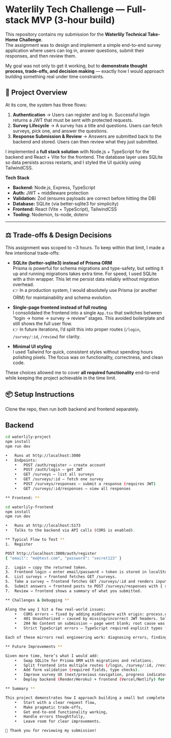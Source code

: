 # Waterlily Tech Challenge — Full-stack MVP (3-hour build)
This repository contains my submission for the **Waterlily Technical Take-Home Challenge**.  
The assignment was to design and implement a simple end-to-end survey application where users can log in, answer questions, submit their responses, and then review them.  

My goal was not only to get it working, but to **demonstrate thought process, trade-offs, and decision making** — exactly how I would approach building something real under time constraints.

## 🎯 Project Overview

At its core, the system has three flows:

1. **Authentication** → Users can register and log in. Successful login returns a JWT that must be sent with protected requests.  
2. **Survey Lifecycle** → A survey has a title and questions. Users can fetch surveys, pick one, and answer the questions.  
3. **Response Submission & Review** → Answers are submitted back to the backend and stored. Users can then review what they just submitted.  

I implemented a **full stack solution** with Node.js + TypeScript for the backend and React + Vite for the frontend. The database layer uses SQLite so data persists across restarts, and I styled the UI quickly using TailwindCSS.

**Tech Stack**
- **Backend:** Node.js, Express, TypeScript  
- **Auth:** JWT + middleware protection  
- **Validation:** Zod (ensures payloads are correct before hitting the DB)  
- **Database:** SQLite (via better-sqlite3 for simplicity)  
- **Frontend:** React (Vite + TypeScript), TailwindCSS  
- **Tooling:** Nodemon, ts-node, dotenv
---
## ⚖️ Trade-offs & Design Decisions

This assignment was scoped to ~3 hours. To keep within that limit, I made a few intentional trade-offs:

- **SQLite (better-sqlite3) instead of Prisma ORM**  
  Prisma is powerful for schema migrations and type-safety, but setting it up and running migrations takes extra time. For speed, I used SQLite with a thin wrapper. This let me persist data reliably without migration overhead.  
  👉 In a production system, I would absolutely use Prisma (or another ORM) for maintainability and schema evolution.

- **Single-page frontend instead of full routing**  
  I consolidated the frontend into a single `App.tsx` that switches between “login → home → survey → review” stages. This avoided boilerplate and still shows the full user flow.  
  👉 In future iterations, I’d split this into proper routes (`/login`, `/survey/:id`, `/review`) for clarity.

- **Minimal UI styling**  
  I used Tailwind for quick, consistent styles without spending hours polishing pixels. The focus was on functionality, correctness, and clean code.

These choices allowed me to cover **all required functionality** end-to-end while keeping the project achievable in the time limit.

## 📦 Setup Instructions

Clone the repo, then run both backend and frontend separately.

## Backend

```bash
cd waterlily-project
npm install
npm run dev

•	Runs at http://localhost:3000
•	Endpoints:
	•	POST /auth/register – create account
	•	POST /auth/login – get JWT
	•	GET /surveys – list all surveys
	•	GET /surveys/:id – fetch one survey
	•	POST /surveys/responses – submit a response (requires JWT)
	•	GET /surveys/:id/responses – view all responses

** Frontend: **

cd waterlily-frontend
npm install
npm run dev

•	Runs at http://localhost:5173
•	Talks to the backend via API calls (CORS is enabled).

** Typical Flow to Test **
1.	Register

POST http://localhost:3000/auth/register
{ "email": "me@test.com", "password": "secret123" }

2.	Login → copy the returned token.
3.	Frontend login → enter email/password → token is stored in localStorage.
4.	List surveys → frontend fetches GET /surveys.
5.	Take a survey → frontend fetches GET /surveys/:id and renders inputs.
6.	Submit answers → frontend posts to POST /surveys/responses with { surveyId, answers }.
7.	Review → frontend shows a summary of what you submitted.

** Challenges & Debugging **

Along the way I hit a few real-world issues:
	•	CORS errors – fixed by adding middleware with origin: process.env.CORS_ORIGIN.
	•	401 Unauthorized – caused by missing/incorrect JWT headers. Solved by attaching Authorization: Bearer <token> in the frontend helper.
	•	204 No Content on submission – page went blank; root cause was not awaiting the API response before navigating. Fixed by handling async properly.
	•	Strict TypeScript errors – TypeScript required explicit types for survey/response objects; I added inline interfaces and mappings.

Each of these mirrors real engineering work: diagnosing errors, finding root causes, and fixing with clean solutions.

** Future Improvements **

Given more time, here’s what I would add:
	•	Swap SQLite for Prisma ORM with migrations and relations.
	•	Split frontend into multiple routes (/login, /survey/:id, /review).
	•	Add form validation (required fields, type checks).
	•	Improve survey UX (next/previous navigation, progress indicator).
	•	Deploy backend (Render/Heroku) + frontend (Vercel/Netlify) for live demo.

** Summary **

This project demonstrates how I approach building a small but complete system under time constraints:
	•	Start with a clear request flow,
	•	Make pragmatic trade-offs,
	•	Get end-to-end functionality working,
	•	Handle errors thoughtfully,
	•	Leave room for clear improvements.

🌸 Thank you for reviewing my submission!
